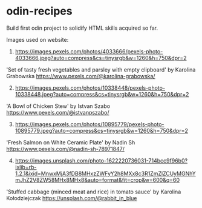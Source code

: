 # odin-recipes
Build first odin project to solidify HTML skills acquired so far.

Images used on website:

1. https://images.pexels.com/photos/4033666/pexels-photo-4033666.jpeg?auto=compress&cs=tinysrgb&w=1260&h=750&dpr=2

'Set of tasty fresh vegetables and parsley with empty clipboard' by Karolina Grabowska
https://www.pexels.com/@karolina-grabowska/

2. https://images.pexels.com/photos/10338448/pexels-photo-10338448.jpeg?auto=compress&cs=tinysrgb&w=1260&h=750&dpr=2

'A Bowl of Chicken Stew' by Istvan Szabo
https://www.pexels.com/@istvanpszabo/

3. https://images.pexels.com/photos/10895779/pexels-photo-10895779.jpeg?auto=compress&cs=tinysrgb&w=1260&h=750&dpr=2

'Fresh Salmon on White Ceramic Plate' by Nadin Sh
https://www.pexels.com/@nadin-sh-78971847/

4. https://images.unsplash.com/photo-1622220736031-714bcc9f96b0?ixlib=rb-1.2.1&ixid=MnwxMjA3fDB8MHxzZWFyY2h8MXx8c3R1ZmZlZCUyMGNhYmJhZ2V8ZW58MHx8MHx8&auto=format&fit=crop&w=600&q=60

'Stuffed cabbage (minced meat and rice) in tomato sauce' by Karolina Kołodziejczak
https://unsplash.com/@rabbit_in_blue


